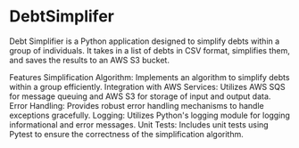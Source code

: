 # DebtSimplifer

Debt Simplifier is a Python application designed to simplify debts within a group of individuals. It takes in a list of debts in CSV format, simplifies them, and saves the results to an AWS S3 bucket.

Features
Simplification Algorithm: Implements an algorithm to simplify debts within a group efficiently.
Integration with AWS Services: Utilizes AWS SQS for message queuing and AWS S3 for storage of input and output data.
Error Handling: Provides robust error handling mechanisms to handle exceptions gracefully.
Logging: Utilizes Python's logging module for logging informational and error messages.
Unit Tests: Includes unit tests using Pytest to ensure the correctness of the simplification algorithm.
